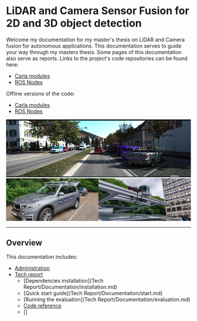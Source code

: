 # LiDAR and Camera Sensor Fusion for 2D and 3D object detection

Welcome my documentation for my master's thesis on LiDAR and Camera fusion for autonomous applications. 
This documentation serves to guide your way through my masters thesis. Some pages of this documentation also serve as reports.
Links to the project's code repositories can be found here:

* [Carla modules](https://github.com/Dieter97/SensorFusion_Carla)
* [ROS Nodes](https://github.com/Dieter97/SensorFusion_ros)
 
Offline versions of the code:

* [Carla modules](Tech%20Report/code/SensorFusion_Carla)
* [ROS Nodes](Tech%20Report/code/catkin_ws_sensorfusion)

 <img src="Tech%20Report/Pictures/fusion1_ex_detection.png"/>
 <img src="Tech%20Report/Pictures/BMW.jpg" style="width:50%; display: inline-block;"/>
 <img src="Tech%20Report/Pictures/Sensors.jpg" style="width:50%; display: inline-block; float:right;"/>
 
---


## Overview
This documentation includes:

* [Administration](Administration/docs.md)
* [Tech report]()
    * [Dependencies installation](Tech Report/Documentation/installation.md)
    * [Quick start guide](Tech Report/Documentation/start.md)
    * [Running the evaluation](Tech Report/Documentation/evaluation.md)
    * [Code reference]()
    * []
